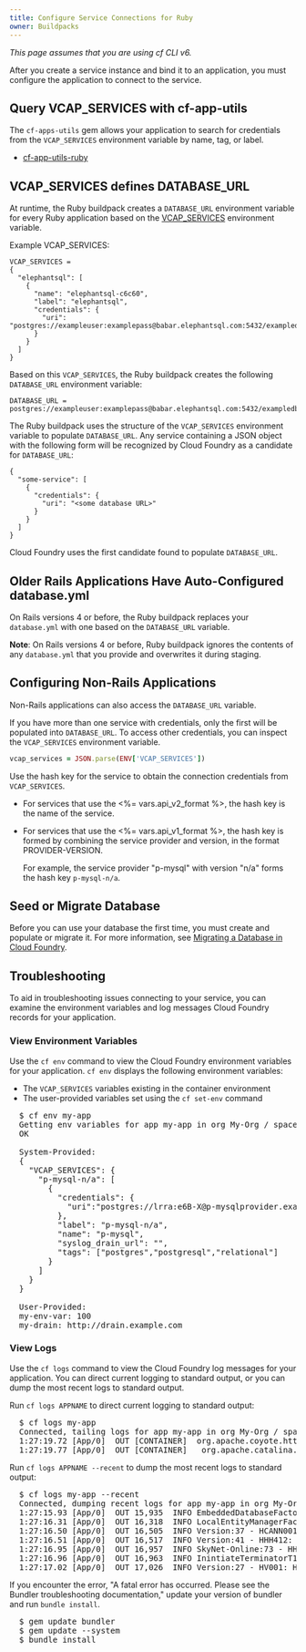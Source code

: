 ```yaml
---
title: Configure Service Connections for Ruby
owner: Buildpacks
---
```


<strong></strong>

_This page assumes that you are using cf CLI v6._

After you create a service instance and bind it to an application, you must
configure the application to connect to the service.

## <a id='cf-app-utils'></a>Query VCAP\_SERVICES with cf-app-utils ##

The `cf-apps-utils` gem allows your application to search for credentials from
the `VCAP_SERVICES` environment variable by name, tag, or label.

* [cf-app-utils-ruby](https://github.com/cloudfoundry/cf-app-utils-ruby)

## <a id='vcap-services-defines-database-url'></a>VCAP\_SERVICES defines DATABASE\_URL ##

At runtime, the Ruby buildpack creates a `DATABASE_URL` environment variable
for every Ruby application based on the
[VCAP_SERVICES](../../devguide/deploy-apps/environment-variable.html#VCAP-SERVICES) environment variable.

Example VCAP_SERVICES:

    VCAP_SERVICES =
    {
      "elephantsql": [
        {
          "name": "elephantsql-c6c60",
          "label": "elephantsql",
          "credentials": {
            "uri": "postgres://exampleuser:examplepass@babar.elephantsql.com:5432/exampledb"
          }
        }
      ]
    }

Based on this `VCAP_SERVICES`, the Ruby buildpack creates the following
`DATABASE_URL` environment variable:

    DATABASE_URL = postgres://exampleuser:examplepass@babar.elephantsql.com:5432/exampledb

The Ruby buildpack uses the structure of the `VCAP_SERVICES` environment
variable to populate `DATABASE_URL`.
Any service containing a JSON object with the following form will be recognized
by Cloud Foundry as a candidate for `DATABASE_URL`:

    {
      "some-service": [
        {
          "credentials": {
            "uri": "<some database URL>"
          }
        }
      ]
    }

Cloud Foundry uses the first candidate found to populate `DATABASE_URL`.

## <a id='rails-applications-have-autoconfigured-database-yml'></a>Older Rails Applications Have Auto-Configured database.yml ##

On Rails versions 4 or before, the Ruby buildpack replaces your `database.yml` with one based on the `DATABASE_URL` variable.

<p class='note'><strong>Note</strong>: On Rails versions 4 or before, Ruby buildpack ignores the contents of any <code>database.yml</code> that you provide and overwrites it during staging.</p>

## <a id='configuring-non-rails-applications'></a>Configuring Non-Rails Applications ##

Non-Rails applications can also access the `DATABASE_URL` variable.

If you have more than one service with credentials, only the first will be
populated into `DATABASE_URL`.
To access other credentials, you can inspect the `VCAP_SERVICES` environment
variable.

~~~ruby
vcap_services = JSON.parse(ENV['VCAP_SERVICES'])
~~~

Use the hash key for the service to obtain the connection credentials from
`VCAP_SERVICES`.

- For services that use the <%= vars.api_v2_format %>, the hash key is the name
  of the service.

- For services that use the <%= vars.api_v1_format %>, the hash key is formed
  by combining the service provider and version, in the format PROVIDER-VERSION.

  For example, the service provider "p-mysql" with version "n/a" forms the hash
  key `p-mysql-n/a`.

## <a id='migrate'></a>Seed or Migrate Database ##

Before you can use your database the first time, you must create and populate
or migrate it.
For more information, see [Migrating a Database in Cloud Foundry](../../devguide/services/migrate-db.html).

## <a id='troubleshooting'></a>Troubleshooting ##

To aid in troubleshooting issues connecting to your service, you can examine
the environment variables and log messages Cloud Foundry records for your
application.

### <a id='view-env'></a>View Environment Variables ###

Use the `cf env` command to view the Cloud Foundry environment variables for
your application.
`cf env` displays the following environment variables:

* The `VCAP_SERVICES` variables existing in the container environment
* The user-provided variables set using the `cf set-env` command

<pre class="terminal">
  $ cf env my-app
  Getting env variables for app my-app in org My-Org / space development as admin...
  OK

  System-Provided:
  {
    "VCAP_SERVICES": {
      "p-mysql-n/a": [
        {
          "credentials": {
      	    "uri":"postgres://lrra:e6B-X@p-mysqlprovider.example.com:5432/lraa
          },
          "label": "p-mysql-n/a",
          "name": "p-mysql",
          "syslog_drain_url": "",
          "tags": ["postgres","postgresql","relational"]
        }
      ]
    }
  }

  User-Provided:
  my-env-var: 100
  my-drain: http://drain.example.com
</pre>

### <a id='view-logs'></a>View Logs ###

Use the `cf logs` command to view the Cloud Foundry log messages for your
application.
You can direct current logging to standard output, or you can dump the most
recent logs to standard output.

Run `cf logs APPNAME` to direct current logging to standard output:

<pre class="terminal">
  $ cf logs my-app
  Connected, tailing logs for app my-app in org My-Org / space development as admin...
  1:27:19.72 [App/0]  OUT [CONTAINER]  org.apache.coyote.http11.Http11Protocol  INFO  Starting ProtocolHandler ["http-bio-61013"]
  1:27:19.77 [App/0]  OUT [CONTAINER]   org.apache.catalina.startup.Catalina     INFO  Server startup in 10427 ms
</pre>

Run `cf logs APPNAME --recent` to dump the most recent logs to standard output:
<pre class="terminal">
  $ cf logs my-app --recent
  Connected, dumping recent logs for app my-app in org My-Org / space development as admin...
  1:27:15.93 [App/0]  OUT 15,935  INFO EmbeddedDatabaseFactory:124 - Creating embedded database 'SkyNet'
  1:27:16.31 [App/0]  OUT 16,318  INFO LocalEntityManagerFactory:287 - Building TM container EntityManagerFactory for unit 'default'
  1:27:16.50 [App/0]  OUT 16,505  INFO Version:37 - HCANN001: Hibernate Commons Annotations {4.0.1.Final}
  1:27:16.51 [App/0]  OUT 16,517  INFO Version:41 - HHH412: Hibernate Core {4.1.9.Final}
  1:27:16.95 [App/0]  OUT 16,957  INFO SkyNet-Online:73 - HHH268: Transaction strategy: org.hibernate.internal.TransactionFactory
  1:27:16.96 [App/0]  OUT 16,963  INFO InintiateTerminatorT1000Deployment:48 - HHH000397: Using TranslatorFactory
  1:27:17.02 [App/0]  OUT 17,026  INFO Version:27 - HV001: Hibernate Validator 4.3.0.Final
</pre>

If you encounter the error, "A fatal error has occurred. Please see the Bundler
troubleshooting documentation," update your version of bundler and run `bundle install`.

<pre class="terminal">
  $ gem update bundler
  $ gem update --system
  $ bundle install
</pre>
